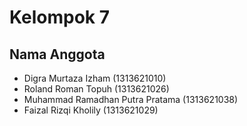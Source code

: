 # Kelompok 7 

## Nama Anggota
- Digra Murtaza Izham (1313621010)
- Roland Roman Topuh (1313621026)
- Muhammad Ramadhan Putra Pratama (1313621038)
- Faizal Rizqi Kholily (1313621029)